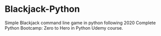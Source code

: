 # Blackjack-Python

Simple Blackjack command line game in python following 2020 Complete Python Bootcamp: Zero to Hero in Python Udemy course.
